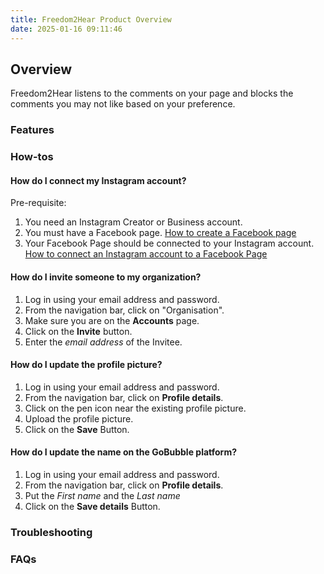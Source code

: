 ```yaml
---
title: Freedom2Hear Product Overview
date: 2025-01-16 09:11:46
---
```


## Overview

Freedom2Hear listens to the comments on your page and blocks the comments you may not like based on your preference.

### Features

### How-tos

#### How do I connect my Instagram account?

Pre-requisite:

1. You need an Instagram Creator or Business account.
2. You must have a Facebook page. [How to create a Facebook page](https://www.facebook.com/business/help/1199464373557428?id=418112142508425)
3. Your Facebook Page should be connected to your Instagram account. [How to connect an Instagram account to a Facebook Page](https://blog.gobubble.tech/wip)

#### How do I invite someone to my organization?

1. Log in using your email address and password.
2. From the navigation bar, click on "Organisation".
3. Make sure you are on the **Accounts** page.
4. Click on the **Invite** button.
5. Enter the *email address* of the Invitee.

#### How do I update the profile picture?

1. Log in using your email address and password.
2. From the navigation bar, click on **Profile details**.
3. Click on the pen icon near the existing profile picture.
4. Upload the profile picture.
5. Click on the **Save** Button.

#### How do I update the name on the GoBubble platform?

1. Log in using your email address and password.
2. From the navigation bar, click on **Profile details**.
3. Put the *First name* and the *Last name*
4. Click on the **Save details** Button.


### Troubleshooting

### FAQs

#### 
